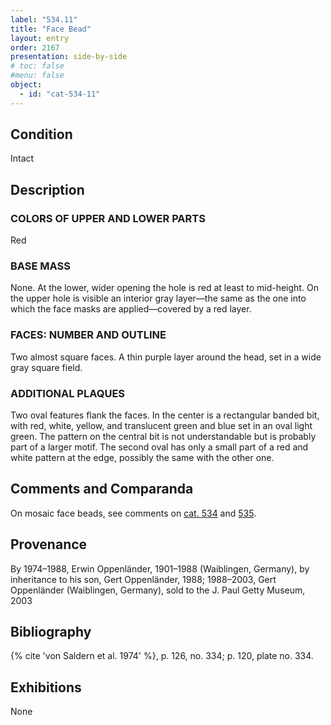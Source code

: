 ```yaml
---
label: "534.11"
title: "Face Bead"
layout: entry
order: 2167
presentation: side-by-side
# toc: false
#menu: false 
object:
  - id: "cat-534-11"
---
```


## Condition

Intact

## Description

### COLORS OF UPPER AND LOWER PARTS

Red

### BASE MASS

None. At the lower, wider opening the hole is red at least to mid-height. On the upper hole is visible an interior gray layer—the same as the one into which the face masks are applied—covered by a red layer.

### FACES: NUMBER AND OUTLINE

Two almost square faces. A thin purple layer around the head, set in a wide gray square field.

### ADDITIONAL PLAQUES 

Two oval features flank the faces. In the center is a rectangular banded bit, with red, white, yellow, and translucent green and blue set in an oval light green. The pattern on the central bit is not understandable but is probably part of a larger motif. The second oval has only a small part of a red and white pattern at the edge, possibly the same with the other one.

## Comments and Comparanda

On mosaic face beads, see comments on [cat. 534](/catalogue/cat-534) and [535](/catalogue/cat-535).

## Provenance

By 1974–1988, Erwin Oppenländer, 1901–1988 (Waiblingen, Germany), by inheritance to his son, Gert Oppenländer, 1988; 1988–2003, Gert Oppenländer (Waiblingen, Germany), sold to the J. Paul Getty Museum, 2003

## Bibliography

{% cite 'von Saldern et al. 1974' %}, p. 126, no. 334; p. 120, plate no. 334.

## Exhibitions

None